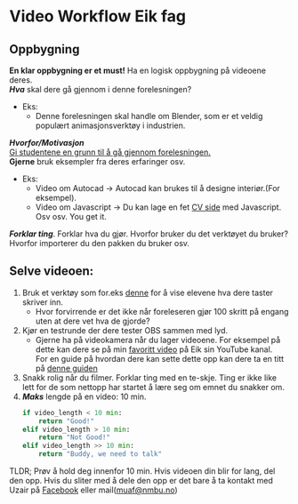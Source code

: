 # Video Workflow Eik fag 

## Oppbygning
**En klar oppbygning er et must!**
Ha en logisk oppbygning på videoene deres.  
***Hva*** skal dere gå gjennom i denne forelesningen?  
- Eks:  
  -  Denne forelesningen skal handle om Blender, som er et veldig populært animasjonsverktøy i industrien.  

***Hvorfor/Motivasjon***   
<ins>Gi studentene en grunn til å gå gjennom forelesningen.</ins>  
**Gjerne** bruk eksempler fra deres erfaringer osv. 
- Eks:  
  - Video om Autocad -> Autocad kan brukes til å designe interiør.(For eksempel).  
  - Video om Javascript -> Du kan lage en fet [CV side](https://iuri.is) med Javascript.  
Osv osv. You get it.

***Forklar ting***. 
Forklar hva du gjør. Hvorfor bruker du det verktøyet du bruker? Hvorfor importerer du den pakken du bruker osv. 

## Selve videoen:
1. Bruk et verktøy som for.eks [denne](https://github.com/Jagailo/YetAnotherKeyDisplayer) for å vise elevene hva dere taster skriver inn.
	- Hvor forvirrende er det ikke når foreleseren gjør 100 skritt på engang uten at dere vet hva de gjorde?
2. Kjør en testrunde der dere tester OBS sammen med lyd.
	- Gjerne ha på videokamera når du lager videoene. For eksempel på dette kan dere se på min [favoritt video](https://www.youtube.com/watch?v=c0mmX70Xp6k&list=PLWqLPUffkEPS52799kWgWxHw5385rgEDQ&index=8) på Eik sin YouTube kanal.  
	For en guide på hvordan dere kan sette dette opp kan dere ta en titt på [denne guiden](https://www.youtube.com/watch?v=5aoibZ2fSJo)  
3. Snakk rolig når du filmer.  Forklar ting med en te-skje. Ting er ikke like lett for de som nettopp har startet å lære seg om emnet du snakker om.
4. ***Maks*** lengde på en video: 10 min. 
	```python
	if video_length < 10 min:
		return "Good!"
	elif video_length > 10 min:
		return "Not Good!"
	elif video_length >> 10 min:
		return "Buddy, we need to talk"
	```
TLDR; Prøv å hold deg innenfor 10 min. Hvis videoen din blir for lang, del den opp. Hvis du sliter med å dele den opp er det bare å ta kontakt med Uzair på [Facebook](https://www.facebook.com/Mr.pakkis)
eller mail(muaf@nmbu.no)

